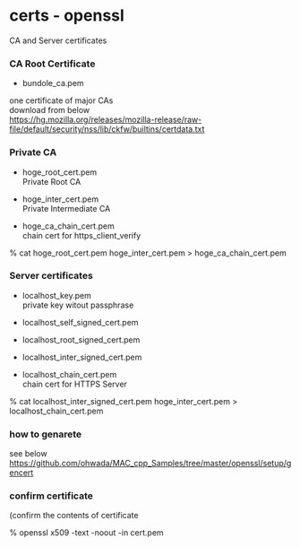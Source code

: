 certs - openssl
===============

CA and Server certificates <br/>

 ### CA Root Certificate <br/>

- bundole_ca.pem <br/>

one certificate of major CAs <br/>
download from below <br/>
https://hg.mozilla.org/releases/mozilla-release/raw-file/default/security/nss/lib/ckfw/builtins/certdata.txt <br/>


### Private CA

- hoge_root_cert.pem <br/>
Private Root CA <br/>

- hoge_inter_cert.pem <br/>
Private Intermediate CA <br/>

- hoge_ca_chain_cert.pem <br/>
chain cert for https_client_verify <br/>

% cat hoge_root_cert.pem hoge_inter_cert.pem > hoge_ca_chain_cert.pem <br/>

### Server certificates

- localhost_key.pem <br/>
private key witout passphrase <br/>

- localhost_self_signed_cert.pem <br/>
- localhost_root_signed_cert.pem <br/>
- localhost_inter_signed_cert.pem <br/>

- localhost_chain_cert.pem <br/>
chain cert for HTTPS Server <br/>

% cat localhost_inter_signed_cert.pem hoge_inter_cert.pem  > localhost_chain_cert.pem <br/>

### how to genarete 

see below
https://github.com/ohwada/MAC_cpp_Samples/tree/master/openssl/setup/gencert <br/>


### confirm certificate

(confirm the contents of certificate <br/>

% openssl x509 -text -noout -in cert.pem <br/>


